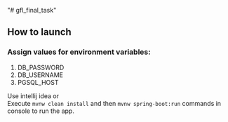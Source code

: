 "# gfl_final_task" 
## How to launch
### Assign values for environment variables:
1. DB_PASSWORD 
2. DB_USERNAME
3. PGSQL_HOST

Use intellij idea or<br>
Execute `mvnw clean install` and then `mvnw spring-boot:run` commands in console to run the app.